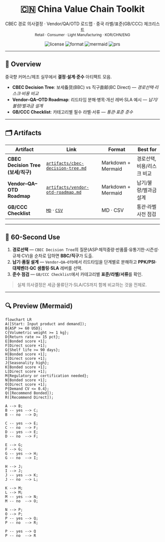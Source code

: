 <h1 align="center">🇨🇳 China Value Chain Toolkit</h1>
<p align="center">
CBEC 경로 의사결정 · Vendor/QA/OTD 로드맵 · 중국 라벨/표준(GB/CCC) 체크리스트
<br>
<sub>Retail · Consumer · Light Manufacturing · KOR/CHN/ENG</sub>
</p>

<p align="center">
  <img alt="license" src="https://img.shields.io/badge/License-MIT-black?style=flat-square">
  <img alt="format" src="https://img.shields.io/badge/Format-Markdown%20%7C%20CSV-blue?style=flat-square">
  <img alt="mermaid" src="https://img.shields.io/badge/Diagram-Mermaid-00AA88?style=flat-square">
  <img alt="prs" src="https://img.shields.io/badge/PRs-welcome-brightgreen?style=flat-square">
</p>

---

## 📌 Overview
중국향 커머스/제조 실무에서 **결정·설계·준수** 아티팩트 모음.

- **CBEC Decision Tree**: 보세备货(BBC) vs 직구直邮(BC Direct) — *경로선택·리스크·비용 비교*
- **Vendor–QA–OTD Roadmap**: 리드타임 분해·병목·개선 레버·SLA 예시 — *납기/불량/벌과금 설계*
- **GB/CCC Checklist**: 카테고리별 필수 라벨·서류 — *통관·표준 준수*

---

## 🗂 Artifacts
| Artifact | Link | Format | Best for |
|---|---|---|---|
| **CBEC Decision Tree (보세/직구)** | [`artifacts/cbec-decision-tree.md`](artifacts/cbec-decision-tree.md) | Markdown + Mermaid | 경로선택, 비용/리스크 비교 |
| **Vendor–QA–OTD Roadmap** | [`artifacts/vendor-otd-roadmap.md`](artifacts/vendor-otd-roadmap.md) | Markdown + Mermaid | 납기/불량/벌과금 설계 |
| **GB/CCC Checklist** | [`MD`](artifacts/gb-ccc-checklist.md) · [`CSV`](artifacts/gb-ccc-checklist.csv) | MD · CSV | 통관·라벨 사전 점검 |

---

## 🧭 60-Second Use
1. **경로선택** — `CBEC Decision Tree`의 질문(ASP·체적중량·반품률·유통기한·시즌성·규제·CV)을 순차로 답하면 **BBC/직구**가 도출.  
2. **납기·품질 설계** — `Vendor–QA–OTD`에서 리드타임을 단계별로 분해하고 **PPK/PSI·대체벤더·QC 샘플링·SLA** 레버를 선택.  
3. **준수 점검** — `GB/CCC Checklist`에서 카테고리별 **표준/라벨/서류**를 확인.

> 실제 의사결정은 세금·물류단가·SLA/CS까지 함께 비교하는 것을 전제로.

---

## 🔍 Preview (Mermaid)

```mermaid
flowchart LR
A([Start: Input product and demand]); 
B{ASP >= 60 USD}; 
C{Volumetric weight >= 1 kg}; 
D{Return rate >= 15 pct}; 
E[Bonded score +1]; 
F[Direct score +1]; 
G{Shelf life >= 90 days}; 
H[Bonded score +1]; 
I[Direct score +1]; 
J{Seasonality high}; 
K[Bonded score +1]; 
L[Direct score +1]; 
M{Regulatory or certification needed}; 
N[Bonded score +1]; 
O[Direct score +1]; 
P{Demand CV <= 0.4}; 
Q([Recommend Bonded]); 
R([Recommend Direct]);

A --> B; 
B -- yes --> C; 
B -- no  --> D;

C -- yes --> E; 
C -- no  --> F; 
D -- yes --> E; 
D -- no  --> F;

E --> G; 
F --> G; 
G -- yes --> H; 
G -- no  --> I;

H --> J; 
I --> J; 
J -- yes --> K; 
J -- no  --> L;

K --> M; 
L --> M; 
M -- yes --> N; 
M -- no  --> O;

N --> P; 
O --> P; 
P -- yes --> Q; 
P -- no  --> R;

P -- yes --> Q
P -- no  --> R
